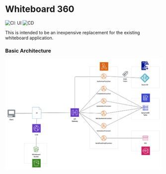 # Whiteboard 360

![CI: UI](https://github.com/dacharl/whiteboard-360/workflows/CI%3A%20UI/badge.svg)
![CD](https://github.com/dacharl/whiteboard-360/workflows/CD/badge.svg)

This is intended to be an inexpensive replacement for the existing whiteboard application.

### Basic Architecture

![Whiteboard 360](/docs/Whiteboard_360.png)
